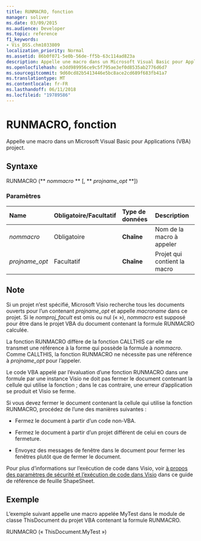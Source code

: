 ```yaml
---
title: RUNMACRO, fonction
manager: soliver
ms.date: 03/09/2015
ms.audience: Developer
ms.topic: reference
f1_keywords:
- Vis_DSS.chm1033809
localization_priority: Normal
ms.assetid: 86b0f071-5e0b-56de-ff5b-63c114ad823a
description: Appelle une macro dans un Microsoft Visual Basic pour Applications (VBA) project.
ms.openlocfilehash: e3dd989956ce9c5f795ae3ef0d8535ab2776d6d7
ms.sourcegitcommit: 9d60cd82b5413446e5bc8ace2cd689f683fb41a7
ms.translationtype: MT
ms.contentlocale: fr-FR
ms.lasthandoff: 06/11/2018
ms.locfileid: "19789586"
---
```

# <a name="runmacro-function"></a>RUNMACRO, fonction

Appelle une macro dans un Microsoft Visual Basic pour Applications (VBA) project. 
  
## <a name="syntax"></a>Syntaxe

RUNMACRO (** *nommacro* ** [, ** *projname_opt* **]) 
  
### <a name="parameters"></a>Paramètres

|**Name**|**Obligatoire/Facultatif**|**Type de données**|**Description**|
|:-----|:-----|:-----|:-----|
| _nommacro_ <br/> |Obligatoire  <br/> |**Chaîne** <br/> |Nom de la macro à appeler  <br/> |
| _projname_opt_ <br/> |Facultatif  <br/> |**Chaîne** <br/> | Projet qui contient la macro  <br/> |
   
## <a name="remarks"></a>Note

Si un projet n’est spécifié, Microsoft Visio recherche tous les documents ouverts pour l’un contenant _projname_opt_ et appelle _macroname_ dans ce projet. Si le _nomproj_facult_ est omis ou nul (« »), _nommacro_ est supposé pour être dans le projet VBA du document contenant la formule RUNMACRO calculée. 
  
La fonction RUNMACRO diffère de la fonction CALLTHIS car elle ne transmet une référence à la forme qui possède la formule à _nommacro_. Comme CALLTHIS, la fonction RUNMACRO ne nécessite pas une référence à _projname_opt_ pour l’appeler. 
  
 Le code VBA appelé par l’évaluation d’une fonction RUNMACRO dans une formule par une instance Visio ne doit pas fermer le document contenant la cellule qui utilise la fonction ; dans le cas contraire, une erreur d’application se produit et Visio se ferme. 
  
Si vous devez fermer le document contenant la cellule qui utilise la fonction RUNMACRO, procédez de l’une des manières suivantes :
  
- Fermez le document à partir d’un code non-VBA.
    
- Fermez le document à partir d’un projet différent de celui en cours de fermeture.
    
- Envoyez des messages de fenêtre dans le document pour fermer les fenêtres plutôt que de fermer le document.
    
Pour plus d’informations sur l’exécution de code dans Visio, voir [à propos des paramètres de sécurité et l’exécution de code dans Visio](about-security-settings-and-running-code-in-visio-shapesheet.md) dans ce guide de référence de feuille ShapeSheet. 
  
## <a name="example"></a>Exemple

L’exemple suivant appelle une macro appelée MyTest dans le module de classe ThisDocument du projet VBA contenant la formule RUNMACRO. 
  
RUNMACRO (« ThisDocument.MyTest ») 
  

